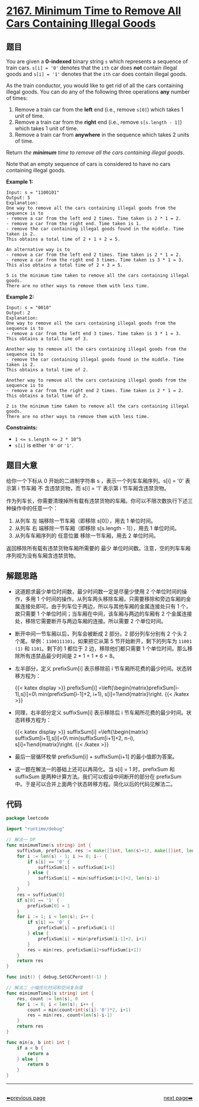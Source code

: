 # [2167. Minimum Time to Remove All Cars Containing Illegal Goods](https://leetcode.com/problems/minimum-time-to-remove-all-cars-containing-illegal-goods/)


## 题目

You are given a **0-indexed** binary string `s` which represents a sequence of train cars. `s[i] = '0'` denotes that the `ith` car does **not** contain illegal goods and `s[i] = '1'` denotes that the `ith` car does contain illegal goods.

As the train conductor, you would like to get rid of all the cars containing illegal goods. You can do any of the following three operations **any** number of times:

1. Remove a train car from the **left** end (i.e., remove `s[0]`) which takes 1 unit of time.
2. Remove a train car from the **right** end (i.e., remove `s[s.length - 1]`) which takes 1 unit of time.
3. Remove a train car from **anywhere** in the sequence which takes 2 units of time.

Return *the **minimum** time to remove all the cars containing illegal goods*.

Note that an empty sequence of cars is considered to have no cars containing illegal goods.

**Example 1:**

```
Input: s = "1100101"
Output: 5
Explanation:
One way to remove all the cars containing illegal goods from the sequence is to
- remove a car from the left end 2 times. Time taken is 2 * 1 = 2.
- remove a car from the right end. Time taken is 1.
- remove the car containing illegal goods found in the middle. Time taken is 2.
This obtains a total time of 2 + 1 + 2 = 5.

An alternative way is to
- remove a car from the left end 2 times. Time taken is 2 * 1 = 2.
- remove a car from the right end 3 times. Time taken is 3 * 1 = 3.
This also obtains a total time of 2 + 3 = 5.

5 is the minimum time taken to remove all the cars containing illegal goods.
There are no other ways to remove them with less time.

```

**Example 2:**

```
Input: s = "0010"
Output: 2
Explanation:
One way to remove all the cars containing illegal goods from the sequence is to
- remove a car from the left end 3 times. Time taken is 3 * 1 = 3.
This obtains a total time of 3.

Another way to remove all the cars containing illegal goods from the sequence is to
- remove the car containing illegal goods found in the middle. Time taken is 2.
This obtains a total time of 2.

Another way to remove all the cars containing illegal goods from the sequence is to
- remove a car from the right end 2 times. Time taken is 2 * 1 = 2.
This obtains a total time of 2.

2 is the minimum time taken to remove all the cars containing illegal goods.
There are no other ways to remove them with less time.
```

**Constraints:**

- `1 <= s.length <= 2 * 10^5`
- `s[i]` is either `'0'` or `'1'`.

## 题目大意

给你一个下标从 0 开始的二进制字符串 s ，表示一个列车车厢序列。s[i] = '0' 表示第 i 节车厢 不 含违禁货物，而 s[i] = '1' 表示第 i 节车厢含违禁货物。

作为列车长，你需要清理掉所有载有违禁货物的车厢。你可以不限次数执行下述三种操作中的任意一个：

1. 从列车 左 端移除一节车厢（即移除 s[0]），用去 1 单位时间。
2. 从列车 右 端移除一节车厢（即移除 s[s.length - 1]），用去 1 单位时间。
3. 从列车车厢序列的 任意位置 移除一节车厢，用去 2 单位时间。

返回移除所有载有违禁货物车厢所需要的 最少 单位时间数。注意，空的列车车厢序列视为没有车厢含违禁货物。

## 解题思路

- 这道题求最少单位时间数，最少时间数一定是尽量少使用 2 个单位时间的操作，多用 1 个时间的操作。从列车两头移除车厢，只需要移除和旁边车厢的金属连接处即可。由于列车位于两边，所以与其他车厢的金属连接处只有 1 个，故只需要 1 个单位时间；当车厢在中间，该车厢与两边的车厢有 2 个金属连接处，移除它需要断开与两边车厢的连接。所以需要 2 个单位时间。
- 断开中间一节车厢以后，列车会被断成 2 部分。2 部分列车分别有 2 个头 2 个尾。举例：`1100111101`，如果把它从第 5 节开始断开，剩下的列车为 `11001 (1)` 和 `1101`。剩下的 1 都位于 2 边，移除他们都只需要 1 个单位时间。那么移除所有违禁品最少时间是 2 * 1 + 1 * 6 = 8。
- 左半部分，定义 prefixSum[i] 表示移除前 i 节车厢所花费的最少时间。状态转移方程为：
	
	{{< katex display >}} 
    prefixSum[i] =\left\{\begin{matrix}prefixSum[i-1],s[i]=0\\ min(prefixSum[i-1]+2, i+1), s[i]=1\end{matrix}\right.
	{{< /katex >}} 
    
- 同理，右半部分定义 suffixSum[i] 表示移除后 i 节车厢所花费的最少时间。状态转移方程为：
    
	{{< katex display >}} 
    suffixSum[i] =\left\{\begin{matrix} suffixSum[i+1],s[i]=0\\ min(suffixSum[i+1]+2, n-i), s[i]=1\end{matrix}\right.
	{{< /katex >}} 
    
- 最后一层循环枚举 prefixSum[i] + suffixSum[i+1] 的最小值即为答案。
- 这一题在解法一的基础上还可以再简化。当 s[i] = 1 时，prefixSum 和 suffixSum 是两种计算方法。我们可以假设中间断开的部分在 prefixSum 中。于是可以合并上面两个状态转移方程。简化以后的代码见解法二。

## 代码

```go
package leetcode

import "runtime/debug"

// 解法一 DP
func minimumTime(s string) int {
	suffixSum, prefixSum, res := make([]int, len(s)+1), make([]int, len(s)+1), 0
	for i := len(s) - 1; i >= 0; i-- {
		if s[i] == '0' {
			suffixSum[i] = suffixSum[i+1]
		} else {
			suffixSum[i] = min(suffixSum[i+1]+2, len(s)-i)
		}
	}
	res = suffixSum[0]
	if s[0] == '1' {
		prefixSum[0] = 1
	}
	for i := 1; i < len(s); i++ {
		if s[i] == '0' {
			prefixSum[i] = prefixSum[i-1]
		} else {
			prefixSum[i] = min(prefixSum[i-1]+2, i+1)
		}
		res = min(res, prefixSum[i]+suffixSum[i+1])
	}
	return res
}

func init() { debug.SetGCPercent(-1) }

// 解法二 小幅优化时间和空间复杂度
func minimumTime1(s string) int {
	res, count := len(s), 0
	for i := 0; i < len(s); i++ {
		count = min(count+int(s[i]-'0')*2, i+1)
		res = min(res, count+len(s)-i-1)
	}
	return res
}

func min(a, b int) int {
	if a < b {
		return a
	} else {
		return b
	}
}
```



----------------------------------------------
<div style="display: flex;justify-content: space-between;align-items: center;">
<p><a href="https://books.halfrost.com/leetcode/ChapterFour/2100~2199/2166.Design-Bitset/">⬅️previous page</a></p>
<p><a href="https://books.halfrost.com/leetcode/ChapterFour/2100~2199/2169.Count-Operations-to-Obtain-Zero/">next page➡️</a></p>
</div>
